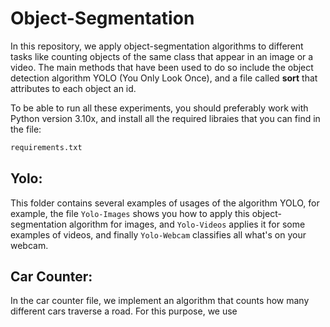 # Object-Segmentation

In this repository, we apply object-segmentation algorithms to different tasks like counting objects of the same class that appear in an image or a video. The main methods that have been used to do so include the object detection algorithm YOLO (You Only Look Once), and a file called **sort** that attributes to each object an id.

To be able to run all these experiments, you should preferably work with Python version 3.10x, and install all the required libraies that you can find in the file:

```sh
requirements.txt
```

## Yolo:
This folder contains several examples of usages of the algorithm YOLO, for example, the file `Yolo-Images` shows you how to apply this object-segmentation algorithm for images, and `Yolo-Videos` applies it for some examples of videos, and finally `Yolo-Webcam` classifies all what's on your webcam.

## Car Counter:
In the car counter file, we implement an algorithm that counts how many different cars traverse a road. For this purpose, we use 
